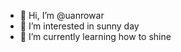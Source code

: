 - 👋 Hi, I’m @uanrowar
- 👀 I’m interested in sunny day
- 🌱 I’m currently learning how to shine

<!---
uanrowar/uanrowar is a ✨ special ✨ repository because its `README.md` (this file) appears on your GitHub profile.
You can click the Preview link to take a look at your changes.
--->
